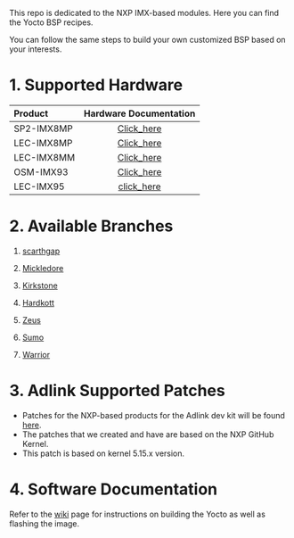 This repo is dedicated to the NXP IMX-based modules. Here you can find the Yocto BSP recipes.

You can follow the same steps to build your own customized BSP based on your interests.

# 1. Supported Hardware

| Product    |                    Hardware Documentation                    |
| :--------- | :----------------------------------------------------------: |
| SP2-IMX8MP | [Click_here](https://www.adlinktech.com/Products/Panel_PCs_Monitors/Panel_PCs_Monitors/SP2-IMX8_Series?lang=en) |
| LEC-IMX8MP | [Click_here](https://www.adlinktech.com/Products/Computer_on_Modules/SMARC/LEC-IMX8MP?lang=en) |
| LEC-IMX8MM | [Click_here](https://www.adlinktech.com/Products/Computer_on_Modules/SMARC/LEC-IMX8MM?lang=en) |
| OSM-IMX93  | [Click_here](https://www.adlinktech.com/Products/Computer_on_Modules/OSM/OSM-IMX93)            |
| LEC-IMX95  | [click_here](https://www.adlinktech.com/Products/Computer_on_Modules/SMARC/LEC-IMX95)          |

# 2. Available Branches

1. [scarthgap](https://github.com/ADLINK/meta-adlink-nxp/tree/scarthgap)

2. [Mickledore](https://github.com/ADLINK/meta-adlink-nxp/tree/mickledore)

3. [Kirkstone](https://github.com/ADLINK/meta-adlink-nxp/tree/kirkstone)

4. [Hardkott](https://github.com/ADLINK/meta-adlink-nxp/tree/hardknott)

5. [Zeus](https://github.com/ADLINK/meta-adlink-nxp/tree/zeus)

6. [Sumo](https://github.com/ADLINK/meta-adlink-nxp/tree/sumo)

7. [Warrior](https://github.com/ADLINK/meta-adlink-nxp/tree/warrior)

# 3. Adlink Supported Patches

- Patches for the NXP-based products for the Adlink dev kit will be found [here](https://github.com/ADLINK/meta-adlink-nxp/tree/kirkstone/recipes-kernel/linux/linux-imx).
- The patches that we created and have are based on the NXP GitHub Kernel.
- This patch is based on kernel 5.15.x version.

# 4. Software Documentation

Refer to the [wiki](https://github.com/ADLINK/meta-adlink-nxp/wiki) page for instructions on building the Yocto as well as flashing the image.

